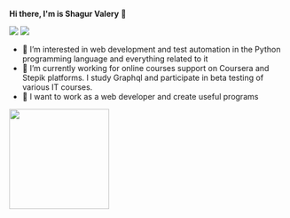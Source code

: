 **Hi there, I'm is Shagur Valery** 👋 

![](https://img.shields.io/badge/Gmail-vshagur%40gmail.com-red)
![](https://img.shields.io/badge/telegram-%40ValeriyShagur-blue)

- 👀 I’m interested in web development and test automation in the Python programming language and everything related to it
- 🌱 I’m currently working for online courses support on Coursera and Stepik platforms. I study Graphql and participate in beta testing of various IT courses.
- 💞️ I want to work as a web developer and create useful programs


<img height="180em" src="https://github-readme-stats.vercel.app/api?username=vshagur&show_icons=true&hide_border=true&&count_private=true&include_all_commits=true" />

<!---
vshagur/vshagur is a ✨ special ✨ repository because its `README.md` (this file) appears on your GitHub profile.
You can click the Preview link to take a look at your changes.
--->
